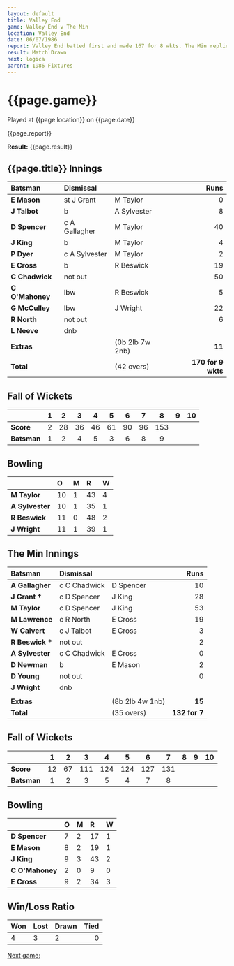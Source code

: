 ```yaml
---
layout: default
title: Valley End
game: Valley End v The Min
location: Valley End
date: 06/07/1986
report: Valley End batted first and made 167 for 8 wkts. The Min replied with 132 for 7 wkts before time ran out.
result: Match Drawn
next: logica
parent: 1986 Fixtures
---
```


# {{page.game}}

Played at {{page.location}} on {{page.date}}

{{page.report}}

**Result:** {{page.result}}

## {{page.title}} Innings

| Batsman | Dismissal |  | Runs |
|:---|:---|---|---:|
| **E Mason** | st J Grant | M Taylor | 0 | 
| **J Talbot** | b | A Sylvester | 8 | 
| **D Spencer** | c A Gallagher | M Taylor| 40 | 
| **J King** | b | M Taylor | 4 | 
| **P Dyer** | c A Sylvester | M Taylor | 2 | 
| **E Cross** | b | R Beswick | 19 | 
| **C Chadwick** | not out |  | 50 | 
| **C O'Mahoney** | lbw | R Beswick | 5 | 
| **G McCulley** | lbw | J Wright | 22 | 
| **R North** | not out |  | 6 | 
| **L Neeve** | dnb |  |  | 
| **Extras** | | (0b 2lb 7w 2nb) | **11** | 
| **Total** | | (42 overs) | **170 for 9 wkts** | 

## Fall of Wickets

| | 1 | 2 | 3 | 4 | 5 | 6 | 7 | 8 | 9 | 10 |
|---|:---:|:---:|:---:|:---:|:---:|:---:|:---:|:---:|:---:|:---:|
| **Score** | 2 | 28 | 36 | 46 | 61 | 90 | 96 | 153 |  |  |
| **Batsman** | 1 | 2 | 4 | 5 | 3 | 6 | 8 | 9 |  |  |  |

## Bowling

| | O | M | R | W |
|---|:---|:---|:---|:---|
| **M Taylor** | 10 | 1 | 43 | 4 | 
| **A Sylvester** | 10 | 1 | 35 | 1 | 
| **R Beswick** | 11 | 0 | 48 | 2 | 
| **J Wright** | 11 | 1 | 39 | 1 | 

## The Min Innings

| Batsman | Dismissal |  | Runs |
|:---|:---|---|---:|
| **A Gallagher** | c C Chadwick | D Spencer | 10 | 
| **J Grant &#8224;** | c D Spencer | J King | 28 | 
| **M Taylor** | c D Spencer | J King | 53 | 
| **M Lawrence** | c R North | E Cross | 19 | 
| **W Calvert** | c J Talbot | E Cross | 3 | 
| **R Beswick &#42;** | not out |  | 2 | 
| **A Sylvester** | c C Chadwick | E Cross | 0 | 
| **D Newman** | b | E Mason | 2 | 
| **D Young** | not out |  | 0 | 
| **J Wright** |dnb |  |  | 
|  |  |  |  |
| **Extras** | | (8b 2lb 4w 1nb) | **15** | 
| **Total** | | (35 overs) | **132 for 7** | 

## Fall of Wickets

| | 1 | 2 | 3 | 4 | 5 | 6 | 7 | 8 | 9 | 10 |
|---|:---:|:---:|:---:|:---:|:---:|:---:|:---:|:---:|:---:|:---:|
| **Score** | 12 | 67 | 111 | 124 | 124 | 127 | 131 |  |  |  | 
| **Batsman** | 1 | 2 | 3 | 5 | 4 | 7 | 8 |  |  |  | 

## Bowling

| | O | M | R | W |
|---|:---|:---|:---|:---|
| **D Spencer** | 7 | 2 | 17 | 1 | 
| **E Mason** | 8 | 2 | 19 | 1 | 
| **J King** | 9 | 3 | 43 | 2 | 
| **C O'Mahoney** | 2 | 0 | 9 | 0 | 
| **E Cross** | 9 | 2 | 34 | 3 | 

## Win/Loss Ratio

| Won | Lost | Drawn | Tied |
|:---|:---|:---|---:|
| 4 | 3 | 2 | 0 |

[Next game:]({{page.next}})